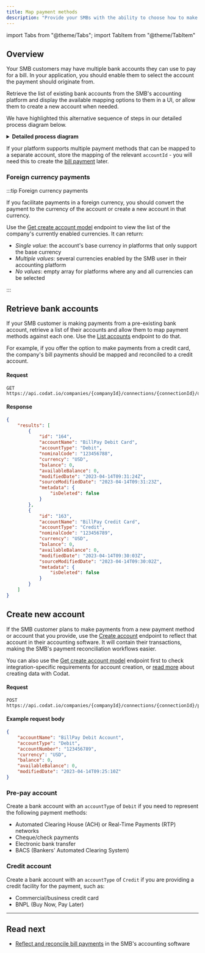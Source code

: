 ```yaml
---
title: Map payment methods
description: "Provide your SMBs with the ability to choose how to make payments"
---
```


import Tabs from "@theme/Tabs";
import TabItem from "@theme/TabItem"

## Overview

Your SMB customers may have multiple bank accounts they can use to pay for a bill. In your application, you should enable them to select the account the payment should originate from.

Retrieve the list of existing bank accounts from the SMB's accounting platform and display the available mapping options to them in a UI, or allow them to create a new account when needed.

We have highlighted this alternative sequence of steps in our detailed process diagram below. 

<details>
<summary><b>Detailed process diagram</b></summary>

```mermaid

  sequenceDiagram
      participant smb as SMB customer
      participant app as Your application 
      participant codat as Codat
      participant acctg as Accounting platform
      
      smb ->> app: Logs into application
      smb ->> app: Initiates connection to accounting software

      app ->> codat: Passes company and connection details
      app ->> codat: Initiates auth flow
      codat -->> smb: Displays auth flow
      smb -->> codat: Authorizes connection
      codat ->> acctg: Establishes connection

      alt Retrieve suppliers
        app ->> codat: Requests details of existing suppliers
        codat ->> acctg: Fetches suppliers
        acctg -->> codat: Returns suppliers
        codat ->> app: Returns suppliers
        app ->> smb: Displays suppliers
        smb ->> app: Selects supplier
      else Create supplier
        smb ->> app: Provides supplier details
        app ->> codat: Creates supplier
        codat ->> acctg: Creates supplier record
      end

      alt Retrieve bills
        codat ->> acctg: Fetches existing bills
        acctg -->> codat: Returns existing bills
        codat ->> app: Returns existing bills
        app ->> smb: Displays existing bills
      else Create bill
        app ->> codat: Creates bill
        codat ->> acctg: Creates bill
      end

      rect rgb(242, 230, 247)  
      alt Retrieve bank accounts
        codat ->> acctg: Fetches existing bank accounts
        acctg -->> codat: Returns existing bank accounts
        codat ->> app: Returns existing bank accounts
        app ->> smb: Displays existing bank accounts
      else Create bank account
        app ->> codat: Creates bank account
        codat ->> acctg: Creates bank account
      end
      app ->> smb: Displays payment method mapping
      smb ->> app: Maps payment methods
	  end

      smb ->> app: Pays a bill
      app ->> codat: Records bill payment
      codat ->> acctg: Reconciles bill payment
      acctg ->> smb: Displays paid bill
```

</details>

If your platform supports multiple payment methods that can be mapped to a separate account, store the mapping of the relevant `accountId` - you will need this to create the [bill payment](/payables/payments) later.

### Foreign currency payments

:::tip Foreign currency payments

If you facilitate payments in a foreign currency, you should convert the payment to the currency of the account or create a new account in that currency.

Use the [Get create account model](/sync-for-payables-api#/operations/get-create-chartOfAccounts-model) endpoint to view the list of the company's currently enabled currencies. It can return:

- *Single value*: the account's base currency in platforms that only support the base currency
- *Multiple values*: several currencies enabled by the SMB user in their accounting platform
- *No values*: empty array for platforms where any and all currencies can be selected

:::

## Retrieve bank accounts

If your SMB customer is making payments from a pre-existing bank account, retrieve a list of their accounts and allow them to map payment methods against each one. Use the [List accounts](/sync-for-payables-api#/operations/list-accounts) endpoint to do that.

For example, if you offer the option to make payments from a credit card, the company's bill payments should be mapped and reconciled to a credit account.

<Tabs>

<TabItem value="HTTP" label="HTTP">

#### Request

```http
GET https://api.codat.io/companies/{companyId}/connections/{connectionId}/data/bankAccounts
```

#### Response

```json
{
	"results": [
		{
			"id": "164",
			"accountName": "BillPay Debit Card",
			"accountType": "Debit",
			"nominalCode": "123456788",
			"currency": "USD",
			"balance": 0,
			"availableBalance": 0,
			"modifiedDate": "2023-04-14T09:31:24Z",
			"sourceModifiedDate": "2023-04-14T09:31:23Z",
			"metadata": {
				"isDeleted": false
			}
		},
		{
			"id": "163",
			"accountName": "BillPay Credit Card",
			"accountType": "Credit",
			"nominalCode": "123456789",
			"currency": "USD",
			"balance": 0,
			"availableBalance": 0,
			"modifiedDate": "2023-04-14T09:30:03Z",
			"sourceModifiedDate": "2023-04-14T09:30:02Z",
			"metadata": {
				"isDeleted": false
			}
		}
	]
}
```

</TabItem>

</Tabs>

## Create new account

If the SMB customer plans to make payments from a new payment method or account that you provide, use the [Create account](/operations/create-account) endpoint to reflect that account in their accounting software. It will contain their transactions, making the SMB's payment reconciliation workflows easier. 

You can also use the [Get create account model](/sync-for-payables-api#/operations/get-create-chartOfAccounts-model) endpoint first to check integration-specific requirements for account creation, or [read more](/using-the-api/push) about creating data with Codat.

<Tabs>

<TabItem value="HTTP" label="HTTP">

#### Request

```http
POST https://api.codat.io/companies/{companyId}/connections/{connectionId}/push/bankAccounts
```

#### Example request body

```json
{
    "accountName": "BillPay Debit Account",
    "accountType": "Debit",
    "accountNumber": "123456789",
    "currency": "USD",
    "balance": 0,
    "availableBalance": 0,
    "modifiedDate": "2023-04-14T09:25:10Z"
}
```

</TabItem >

</Tabs>  

### Pre-pay account

Create a bank account with an `accountType` of `Debit` if you need to represent the following payment methods: 

- Automated Clearing House (ACH) or Real-Time Payments (RTP) networks
- Cheque/check payments
- Electronic bank transfer
- BACS (Bankers' Automated Clearing System)


### Credit account

Create a bank account with an `accountType` of `Credit` if you are providing a credit facility for the payment, such as:

- Commercial/business credit card
- BNPL (Buy Now, Pay Later)

---

## Read next

- [Reflect and reconcile bill payments](/payables/payments) in the SMB's accounting software
